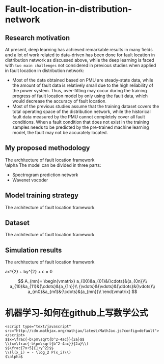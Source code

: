 # Fault-location-in-distribution-network

## Research motivation<br>
At present, deep learning has achieved remarkable results in many fields and a lot of work related to data-driven has been done for fault location in distribution network as discussed above, while the deep learning is faced with `two main challenges` not considered in previous studies when applied in fault location in distribution network:<br>
* Most of the data obtained based on PMU are steady-state data, while the amount of fault data is relatively small due to the high reliability of the power system. Thus, over-fitting may occur during the  training progress of fault location model by only using the fault data, which would decrease the accuracy of fault location.<br>
* Most of the previous studies assume that the training dataset covers the total operating space of the distribution network, while the historical fault data measured by the PMU cannot completely cover all fault conditions. When a fault condition that does not exist in the training samples needs to be predicted by the pre-trained machine learning model, the fault may not be accurately located.<br>

## My proposed methodology<br>
The architecture of fault location framework<br>
\alpha
The model can be divided in three parts:

* Spectrogram prediction network
* Wavenet vocoder

## Model training strategy<br>
The architecture of fault location framework


## Dataset<br>
The architecture of fault location framework

## Simulation results<br>
The architecture of fault location framework

ax^{2} + by^{2} + c = 0

$$
A_{mn}=
\begin{vmatrix}
a_{00}&a_{01}&{\cdots}&{a_{0n}}\\
a_{10}&a_{11}&{\cdots}&{a_{1n}}\\
{\vdots}&{\vdots}&{\ddots}&{\vdots}\\
a_{m0}&a_{m1}&{\cdots}&{a_{mn}}\\
\end{vmatrix}
$$

# 机器学习-如何在github上写数学公式
    <script type="text/javascript" src="http://cdn.mathjax.org/mathjax/latest/MathJax.js?config=default"></script>
    $$x=\frac{-b\pm\sqrt{b^2-4ac}}{2a}$$
    \\(x=\frac{-b\pm\sqrt{b^2-4ac}}{2a}\\)
    $$\frac{7x+5}{1+y^2}$$
    \\(l(x_i) = - \log_2 P(x_i)\\)
    $\alpha$
